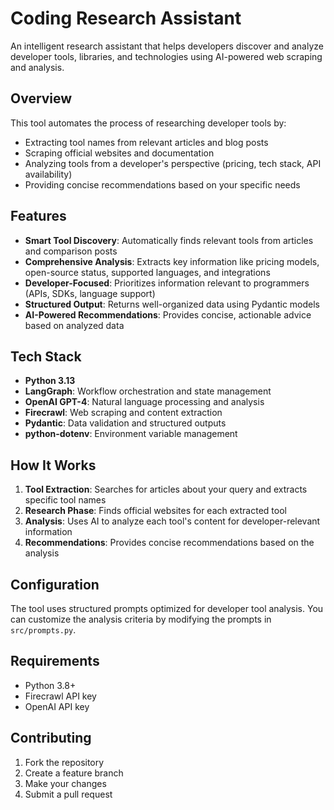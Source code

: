 # Coding Research Assistant

An intelligent research assistant that helps developers discover and analyze developer tools, libraries, and technologies using AI-powered web scraping and analysis.

## Overview

This tool automates the process of researching developer tools by:
- Extracting tool names from relevant articles and blog posts
- Scraping official websites and documentation
- Analyzing tools from a developer's perspective (pricing, tech stack, API availability)
- Providing concise recommendations based on your specific needs

## Features

- **Smart Tool Discovery**: Automatically finds relevant tools from articles and comparison posts
- **Comprehensive Analysis**: Extracts key information like pricing models, open-source status, supported languages, and integrations
- **Developer-Focused**: Prioritizes information relevant to programmers (APIs, SDKs, language support)
- **Structured Output**: Returns well-organized data using Pydantic models
- **AI-Powered Recommendations**: Provides concise, actionable advice based on analyzed data

## Tech Stack

- **Python 3.13**
- **LangGraph**: Workflow orchestration and state management
- **OpenAI GPT-4**: Natural language processing and analysis
- **Firecrawl**: Web scraping and content extraction
- **Pydantic**: Data validation and structured outputs
- **python-dotenv**: Environment variable management

## How It Works

1. **Tool Extraction**: Searches for articles about your query and extracts specific tool names
2. **Research Phase**: Finds official websites for each extracted tool
3. **Analysis**: Uses AI to analyze each tool's content for developer-relevant information
4. **Recommendations**: Provides concise recommendations based on the analysis


## Configuration

The tool uses structured prompts optimized for developer tool analysis. You can customize the analysis criteria by modifying the prompts in `src/prompts.py`.

## Requirements

- Python 3.8+
- Firecrawl API key
- OpenAI API key

## Contributing

1. Fork the repository
2. Create a feature branch
3. Make your changes
4. Submit a pull request



